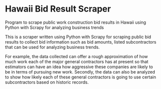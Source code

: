 # Hawaii Bid Result Scraper
Program to scrape public work construction bid results in Hawaii using Python with Scrapy for analyzing business trends

This is a scraper written using Python with Scrapy for scraping public bid results to collect bid information such as bid amounts, listed subcontractors that can be used for analyzing business trends.

For example, the data collected can offer a rough approximation of how much work each of the major general contractors has at present so that estimators can have an idea how aggressive these companies are likely to be in terms of pursuing new work. Secondly, the data can also be analyzed to show how likely each of these general contractors is going to use certain subcontractors based on historic records.
